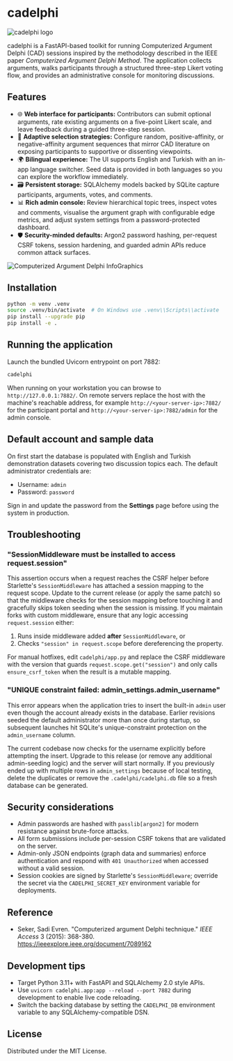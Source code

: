 # cadelphi

![cadelphi logo](cadelphi_logo.png)

cadelphi is a FastAPI-based toolkit for running Computerized Argument Delphi (CAD) sessions inspired by the
methodology described in the IEEE paper *Computerized Argument Delphi Method*. The application collects arguments,
walks participants through a structured three-step Likert voting flow, and provides an administrative console for
monitoring discussions.

## Features

- 🌐 **Web interface for participants:** Contributors can submit optional arguments, rate existing arguments on a
  five-point Likert scale, and leave feedback during a guided three-step session.
- 🧠 **Adaptive selection strategies:** Configure random, positive-affinity, or negative-affinity argument sequences
  that mirror CAD literature on exposing participants to supportive or dissenting viewpoints.
- 🌍 **Bilingual experience:** The UI supports English and Turkish with an in-app language switcher. Seed data is
  provided in both languages so you can explore the workflow immediately.
- 🗃️ **Persistent storage:** SQLAlchemy models backed by SQLite capture participants, arguments, votes, and comments.
- 📊 **Rich admin console:** Review hierarchical topic trees, inspect votes and comments, visualise the argument graph
  with configurable edge metrics, and adjust system settings from a password-protected dashboard.
- 🛡️ **Security-minded defaults:** Argon2 password hashing, per-request CSRF tokens, session hardening, and guarded
  admin APIs reduce common attack surfaces.

![Computerized Argument Delphi InfoGraphics](cadelphi_infographic.png)

## Installation

```bash
python -m venv .venv
source .venv/bin/activate  # On Windows use .venv\\Scripts\\activate
pip install --upgrade pip
pip install -e .
```

## Running the application

Launch the bundled Uvicorn entrypoint on port 7882:

```bash
cadelphi
```

When running on your workstation you can browse to `http://127.0.0.1:7882/`. On remote servers replace the host
with the machine's reachable address, for example `http://<your-server-ip>:7882/` for the participant portal and
`http://<your-server-ip>:7882/admin` for the admin console.

## Default account and sample data

On first start the database is populated with English and Turkish demonstration datasets covering two discussion
topics each. The default administrator credentials are:

- Username: `admin`
- Password: `password`

Sign in and update the password from the **Settings** page before using the system in production.

## Troubleshooting

### "SessionMiddleware must be installed to access request.session"

This assertion occurs when a request reaches the CSRF helper before Starlette's
`SessionMiddleware` has attached a session mapping to the request scope. Update
to the current release (or apply the same patch) so that the middleware checks
for the session mapping before touching it and gracefully skips token seeding
when the session is missing. If you maintain forks with custom middleware,
ensure that any logic accessing `request.session` either:

1. Runs inside middleware added **after** `SessionMiddleware`, or
2. Checks `"session" in request.scope` before dereferencing the property.

For manual hotfixes, edit `cadelphi/app.py` and replace the CSRF middleware with
the version that guards `request.scope.get("session")` and only calls
`ensure_csrf_token` when the result is a mutable mapping.

### "UNIQUE constraint failed: admin_settings.admin_username"

This error appears when the application tries to insert the built-in `admin` user even though the account already
exists in the database. Earlier revisions seeded the default administrator more than once during startup, so subsequent
launches hit SQLite's unique-constraint protection on the `admin_username` column.

The current codebase now checks for the username explicitly before attempting the insert. Upgrade to this release (or
remove any additional admin-seeding logic) and the server will start normally. If you previously ended up with multiple
rows in `admin_settings` because of local testing, delete the duplicates or remove the `.cadelphi/cadelphi.db` file so a
fresh database can be generated.

## Security considerations

- Admin passwords are hashed with `passlib[argon2]` for modern resistance against brute-force attacks.
- All form submissions include per-session CSRF tokens that are validated on the server.
- Admin-only JSON endpoints (graph data and summaries) enforce authentication and respond with `401 Unauthorized`
  when accessed without a valid session.
- Session cookies are signed by Starlette's `SessionMiddleware`; override the secret via the `CADELPHI_SECRET_KEY`
  environment variable for deployments.

## Reference

- Seker, Sadi Evren. "Computerized argument Delphi technique." *IEEE Access* 3 (2015): 368-380. https://ieeexplore.ieee.org/document/7089162

## Development tips

- Target Python 3.11+ with FastAPI and SQLAlchemy 2.0 style APIs.
- Use `uvicorn cadelphi.app:app --reload --port 7882` during development to enable live code reloading.
- Switch the backing database by setting the `CADELPHI_DB` environment variable to any SQLAlchemy-compatible DSN.

## License

Distributed under the MIT License.
